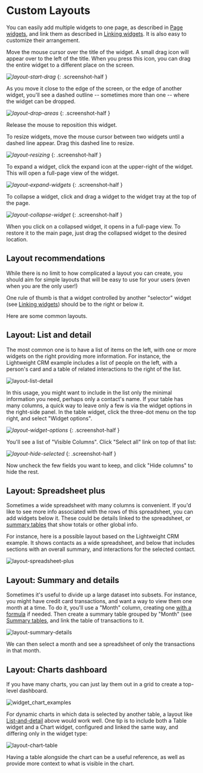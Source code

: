 # Custom Layouts

You can easily add multiple widgets to one page, as described in [Page widgets](page-widgets.md),
and link them as described in [Linking widgets](linking-widgets.md). It is also easy to customize
their arrangement.

Move the mouse cursor over the title of the widget. A small drag icon will appear over to the left
of the title. When you press this icon, you can drag the entire widget to a different place on the
screen.

<span class="screenshot-large">*![layout-start-drag](../images/custom-layouts/layout-start-drag.png)*</span>
{: .screenshot-half }

As you move it close to the edge of the screen, or the edge of another widget, you'll see a dashed
outline -- sometimes more than one -- where the widget can be dropped.

<span class="screenshot-large">*![layout-drop-areas](../images/custom-layouts/layout-drop-areas.png)*</span>
{: .screenshot-half }

Release the mouse to reposition this widget.

To resize widgets, move the mouse cursor between two widgets until a dashed line appear. Drag this
dashed line to resize.

<span class="screenshot-large">*![layout-resizing](../images/custom-layouts/layout-resizing.png)*</span>
{: .screenshot-half }

To expand a widget, click the expand icon at the upper-right of the widget. This will open a full-page view of the widget.

<span class="screenshot-large">*![layout-expand-widgets](../images/custom-layouts/layout-expand-widgets.png)*</span>
{: .screenshot-half }

To collapse a widget, click and drag a widget to the widget tray at the top of the page.

<span class="screenshot-large">*![layout-collapse-widget](../images/custom-layouts/layout-collapse-widget.png)*</span>
{: .screenshot-half }

When you click on a collapsed widget, it opens in a full-page view. To restore it to the main page, just drag the collapsed widget to the desired location.

## Layout recommendations

While there is no limit to how complicated a layout you can create, you should aim for simple
layouts that will be easy to use for your users (even when you are the only user!)

One rule of thumb is that a widget controlled by another "selector" widget (see [Linking
widgets](linking-widgets.md)) should be to the right or below it.

Here are some common layouts.

## Layout: List and detail

The most common one is to have a list of items on the left, with one or more widgets on the right
providing more information. For instance, the Lightweight CRM example includes a list of people on
the left, with a person's card and a table of related interactions to the right of the list.

![layout-list-detail](../images/custom-layouts/layout-list-detail.png)

In this usage, you might want to include in the list only the minimal information you need,
perhaps only a contact's name. If your table has many columns, a quick way to leave only a few is
via the widget options in the right-side panel. In the table widget, click the three-dot menu on
the top right, and select "Widget options".

<span class="screenshot-large">*![layout-widget-options](../images/custom-layouts/layout-widget-options.png)*</span>
{: .screenshot-half }

You'll see a list of "Visible Columns". Click "Select
all" link on top of that list:

<span class="screenshot-large">*![layout-hide-selected](../images/custom-layouts/layout-hide-selected.png)*</span>
{: .screenshot-half }

Now uncheck the few fields you want to keep, and click "Hide columns" to hide the rest.

## Layout: Spreadsheet plus

Sometimes a wide spreadsheet with many columns is convenient. If you'd like to see more info
associated with the rows of this spreadsheet, you can add widgets below it. These could be details
linked to the spreadsheet, or [summary tables](summary-tables.md) that show totals or other global
info.

For instance, here is a possible layout based on the Lightweight CRM example. It shows contacts as
a wide spreadsheet, and below that includes sections with an overall summary, and interactions for
the selected contact.

![layout-spreadsheet-plus](../images/custom-layouts/layout-spreadsheet-plus.png)

## Layout: Summary and details

Sometimes it's useful to divide up a large dataset into subsets. For instance, you might have
credit card transactions, and want a way to view them one month at a time. To do it, you'll use a
"Month" column, creating one [with a formula](dates.md) if needed. Then create a summary table
grouped by "Month" (see [Summary tables](summary-tables.md), and link the table of transactions to
it.

![layout-summary-details](../images/custom-layouts/layout-summary-details.png)

We can then select a month and see a spreadsheet of only the transactions in that month.

## Layout: Charts dashboard

If you have many charts, you can just lay them out in a grid to create a top-level dashboard.

![widget_chart_examples](../images/custom-layouts/widget_chart_examples.png)

For dynamic charts in which data is selected by another table, a layout like
[List-and-detail](#layout-list-and-detail) above would work well. One tip is to include both a Table
widget and a Chart widget, configured and linked the same way, and differing only in the widget
type:

![layout-chart-table](../images/custom-layouts/layout-chart-table.png)

Having a table alongside the chart can be a useful reference, as well as provide more context to
what is visible in the chart.
